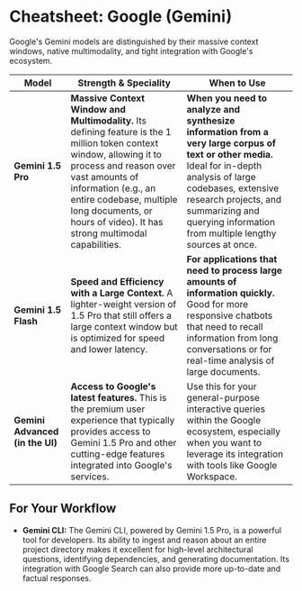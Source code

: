 # Cheatsheet: Google (Gemini)

Google's Gemini models are distinguished by their massive context windows, native multimodality, and tight integration with Google's ecosystem.

| Model | Strength & Speciality | When to Use |
| --- | --- | --- |
| **Gemini 1.5 Pro** | **Massive Context Window and Multimodality.** Its defining feature is the 1 million token context window, allowing it to process and reason over vast amounts of information (e.g., an entire codebase, multiple long documents, or hours of video). It has strong multimodal capabilities. | **When you need to analyze and synthesize information from a very large corpus of text or other media.** Ideal for in-depth analysis of large codebases, extensive research projects, and summarizing and querying information from multiple lengthy sources at once. |
| **Gemini 1.5 Flash** | **Speed and Efficiency with a Large Context.** A lighter-weight version of 1.5 Pro that still offers a large context window but is optimized for speed and lower latency. | **For applications that need to process large amounts of information quickly.** Good for more responsive chatbots that need to recall information from long conversations or for real-time analysis of large documents. |
| **Gemini Advanced (in the UI)** | **Access to Google's latest features.** This is the premium user experience that typically provides access to Gemini 1.5 Pro and other cutting-edge features integrated into Google's services. | Use this for your general-purpose interactive queries within the Google ecosystem, especially when you want to leverage its integration with tools like Google Workspace. |

## For Your Workflow

* **Gemini CLI:** The Gemini CLI, powered by Gemini 1.5 Pro, is a powerful tool for developers. Its ability to ingest and reason about an entire project directory makes it excellent for high-level architectural questions, identifying dependencies, and generating documentation. Its integration with Google Search can also provide more up-to-date and factual responses.
